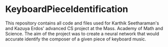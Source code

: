 # KeyboardPieceIdentification

This repository contains all code and files used for Karthik Seetharaman's and Kazuya Erdos' advanced CS project at the Mass. Academy of Math and Science. The aim of the project was to create a neural network that would accurate identify the composer of a given piece of keyboard music. 
